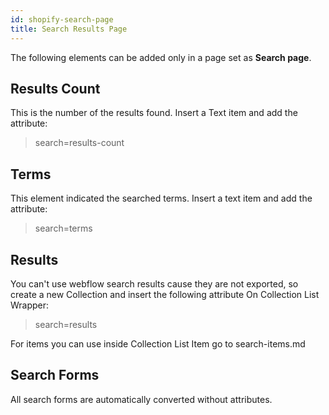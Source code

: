 ```yaml
---
id: shopify-search-page
title: Search Results Page
---
```


The following elements can be added only in a page set as **Search page**.


## Results Count
This is the number of the results found. Insert a Text item and add the attribute:

> search=results-count

## Terms
This element indicated the searched terms. Insert a text item and add the attribute:

> search=terms

## Results
You can't use webflow search results cause they are not exported, so create a new Collection and insert the following attribute On Collection List Wrapper:

> search=results

For items you can use inside Collection List Item go to search-items.md

## Search Forms
All search forms are automatically converted without attributes.